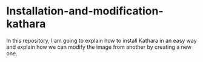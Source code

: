 # Installation-and-modification-kathara
In this repository, I am going to explain how to install Kathara in an easy way and explain how we can modify the image from another by creating a new one.
